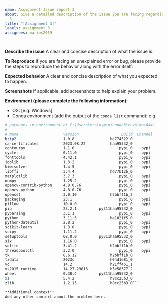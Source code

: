 ```yaml
---
name: Assignment Issue report 3
about: Give a detailed description of the issue you are facing regarding Assignment
  3
title: "[Assignment 3]"
labels: assignment_3
assignees: marios2019

---
```


**Describe the issue**
A clear and concise description of what the issue is.

**To Reproduce**
If you are facing an unexplained error or bug, please provide the steps to reproduce the behavior along with the error itself:

**Expected behavior**
A clear and concise description of what you expected to happen.

**Screenshots**
If applicable, add screenshots to help explain your problem.

**Environment (please complete the following information):**
 - OS: [e.g. Windows]
 - Conda environment (add the output of the `conda list` command): e.g.

```bash
# packages in environment at C:\Users\mrslo\miniconda3\envs\mai644:
#
# Name                    Version                   Build  Channel
bzip2                     1.0.8                he774522_0
ca-certificates           2023.08.22           haa95532_0
contourpy                 1.1.0                    pypi_0    pypi
cycler                    0.11.0                   pypi_0    pypi
fonttools                 4.42.1                   pypi_0    pypi
joblib                    1.3.2                    pypi_0    pypi
kiwisolver                1.4.5                    pypi_0    pypi
libffi                    3.4.4                hd77b12b_0
matplotlib                3.7.3                    pypi_0    pypi
numpy                     1.25.2                   pypi_0    pypi
opencv-contrib-python     4.8.0.76                 pypi_0    pypi
opencv-python             4.8.0.76                 pypi_0    pypi
openssl                   3.0.10               h2bbff1b_2
packaging                 23.1                     pypi_0    pypi
pillow                    10.0.0                   pypi_0    pypi
pip                       23.2.1          py311haa95532_0
pyparsing                 3.1.1                    pypi_0    pypi
python                    3.11.5               he1021f5_0
python-dateutil           2.8.2                    pypi_0    pypi
scikit-learn              1.3.0                    pypi_0    pypi
scipy                     1.11.2                   pypi_0    pypi
setuptools                68.0.0          py311haa95532_0
six                       1.16.0                   pypi_0    pypi
sqlite                    3.41.2               h2bbff1b_0
threadpoolctl             3.2.0                    pypi_0    pypi
tk                        8.6.12               h2bbff1b_0
tzdata                    2023c                h04d1e81_0
vc                        14.2                 h21ff451_1
vs2015_runtime            14.27.29016          h5e58377_2
wheel                     0.38.4          py311haa95532_0
xz                        5.4.2                h8cc25b3_0
zlib                      1.2.13               h8cc25b3_0```

**Additional context**
Add any other context about the problem here.
